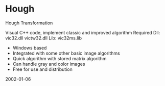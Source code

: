 # Hough
Hough Transformation

Visual C++ code, implement classic and improved algorithm  Required Dll: vic32.dll victw32.dll Lib: vic32ms.lib

* Windows based
* Integrated with some other basic image algorithms
* Quick algorithm with stored matrix algorithm
* Can handle gray and color images
* Free for use and distribution

2002-01-06

